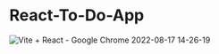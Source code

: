 # React-To-Do-App
![Vite + React - Google Chrome 2022-08-17 14-26-19](https://user-images.githubusercontent.com/86179222/185081020-acedc2da-b352-4b0c-9d8f-def5c5f5bfe4.gif)
